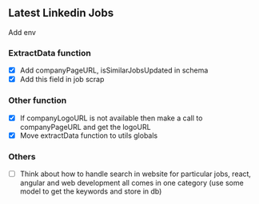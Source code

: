 ## Latest Linkedin Jobs

Add env

### ExtractData function

- [x] Add companyPageURL, isSimilarJobsUpdated in schema
- [x] Add this field in job scrap

### Other function

- [x] If companyLogoURL is not available then make a call to companyPageURL and get the logoURL
- [x] Move extractData function to utils globals

### Others

- [ ] Think about how to handle search in website for particular jobs, react, angular and web development all comes in one category (use some model to get the keywords and store in db)
